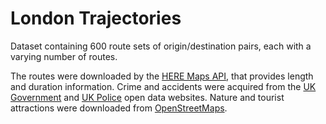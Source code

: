 # London Trajectories
Dataset containing 600 route sets of origin/destination pairs, each with a varying number of routes.

The routes were downloaded by the [HERE Maps API](https://developer.here.com/ "HERE Maps API"), that provides length and duration information.
Crime and accidents were acquired from the [UK Government](https://data.gov.uk/ "UK Government Open Data") and [UK Police](https://data.police.uk/ "UK Police Open Data") open data websites.
Nature and tourist attractions were downloaded from [OpenStreetMaps](https://www.openstreetmap.org/ "OpenStreetMaps").
